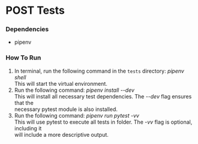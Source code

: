 # POST Tests

### Dependencies
* pipenv

### How To Run
1. In terminal, run the following command in the `tests` directory: *pipenv shell*  
This will start the virtual environment. 
2. Run the following command: *pipenv install --dev*  
This will install all necessary test dependencies. The *--dev* flag ensures that the   
necessary pytest module is also installed.
3. Run the following command: *pipenv run pytest -vv*  
This will use pytest to execute all tests in folder. The *-vv* flag is optional, including it   
will include a more descriptive output.